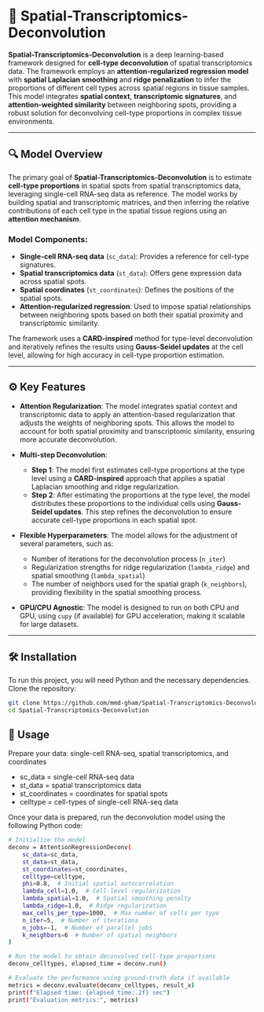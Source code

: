 # 🧬 Spatial-Transcriptomics-Deconvolution

**Spatial-Transcriptomics-Deconvolution** is a deep learning-based framework designed for **cell-type deconvolution** of spatial transcriptomics data. The framework employs an **attention-regularized regression model** with **spatial Laplacian smoothing** and **ridge penalization** to infer the proportions of different cell types across spatial regions in tissue samples. This model integrates **spatial context**, **transcriptomic signatures**, and **attention-weighted similarity** between neighboring spots, providing a robust solution for deconvolving cell-type proportions in complex tissue environments.

---

## 🔍 Model Overview

The primary goal of **Spatial-Transcriptomics-Deconvolution** is to estimate **cell-type proportions** in spatial spots from spatial transcriptomics data, leveraging single-cell RNA-seq data as reference. The model works by building spatial and transcriptomic matrices, and then inferring the relative contributions of each cell type in the spatial tissue regions using an **attention mechanism**.

### Model Components:
- **Single-cell RNA-seq data** (`sc_data`): Provides a reference for cell-type signatures.
- **Spatial transcriptomics data** (`st_data`): Offers gene expression data across spatial spots.
- **Spatial coordinates** (`st_coordinates`): Defines the positions of the spatial spots.
- **Attention-regularized regression**: Used to impose spatial relationships between neighboring spots based on both their spatial proximity and transcriptomic similarity.

The framework uses a **CARD-inspired** method for type-level deconvolution and iteratively refines the results using **Gauss-Seidel updates** at the cell level, allowing for high accuracy in cell-type proportion estimation.

---

## ⚙️ Key Features

- **Attention Regularization**: The model integrates spatial context and transcriptomic data to apply an attention-based regularization that adjusts the weights of neighboring spots. This allows the model to account for both spatial proximity and transcriptomic similarity, ensuring more accurate deconvolution.
  
- **Multi-step Deconvolution**: 
  - **Step 1**: The model first estimates cell-type proportions at the type level using a **CARD-inspired** approach that applies a spatial Laplacian smoothing and ridge regularization.
  - **Step 2**: After estimating the proportions at the type level, the model distributes these proportions to the individual cells using **Gauss-Seidel updates**. This step refines the deconvolution to ensure accurate cell-type proportions in each spatial spot.

- **Flexible Hyperparameters**: The model allows for the adjustment of several parameters, such as:
  - Number of iterations for the deconvolution process (`n_iter`)
  - Regularization strengths for ridge regularization (`lambda_ridge`) and spatial smoothing (`lambda_spatial`)
  - The number of neighbors used for the spatial graph (`k_neighbors`), providing flexibility in the spatial smoothing process.

- **GPU/CPU Agnostic**: The model is designed to run on both CPU and GPU, using `cupy` (if available) for GPU acceleration, making it scalable for large datasets.

---

## 🛠️ Installation

To run this project, you will need Python and the necessary dependencies. Clone the repository:



```bash
git clone https://github.com/mmd-gham/Spatial-Transcriptomics-Deconvolution.git
cd Spatial-Transcriptomics-Deconvolution
```

## 🚀 Usage

Prepare your data: single-cell RNA-seq, spatial transcriptomics, and coordinates
- sc_data = single-cell RNA-seq data
- st_data = spatial transcriptomics data
- st_coordinates = coordinates for spatial spots
- celltype = cell-types of single-cell RNA-seq data

Once your data is prepared, run the deconvolution model using the following Python code:

```bash
# Initialize the model
deconv = AttentionRegressionDeconv(
    sc_data=sc_data,
    st_data=st_data,
    st_coordinates=st_coordinates,
    celltype=celltype,
    phi=0.8,  # Initial spatial autocorrelation
    lambda_cell=1.0,  # Cell-level regularization
    lambda_spatial=1.0,  # Spatial smoothing penalty
    lambda_ridge=1.0,  # Ridge regularization
    max_cells_per_type=1000,  # Max number of cells per type
    n_iter=5,  # Number of iterations
    n_jobs=-1,  # Number of parallel jobs
    k_neighbors=6  # Number of spatial neighbors
)

# Run the model to obtain deconvolved cell-type proportions
deconv_celltypes, elapsed_time = deconv.run()

# Evaluate the performance using ground-truth data if available
metrics = deconv.evaluate(deconv_celltypes, result_x)
print(f"Elapsed time: {elapsed_time:.2f} sec")
print("Evaluation metrics:", metrics)
```


